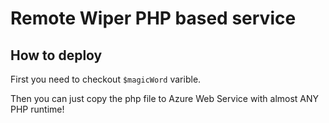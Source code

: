 # Remote Wiper PHP based service

## How to deploy

First you need to checkout ```$magicWord``` varible.

Then you can just copy the php file to Azure Web Service with almost ANY PHP runtime!
